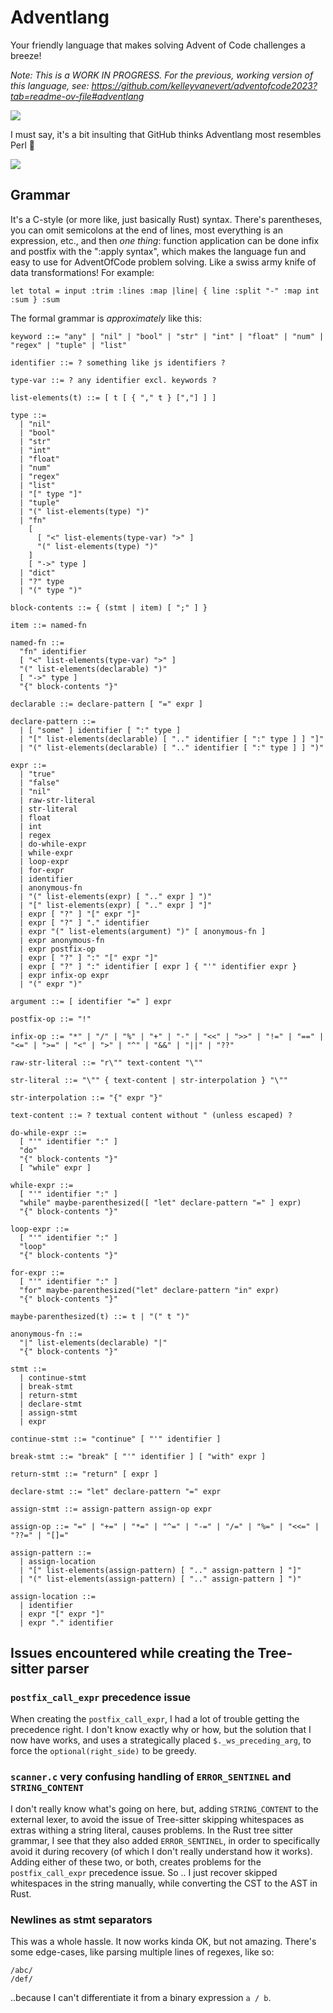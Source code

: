# Adventlang

Your friendly language that makes solving Advent of Code challenges a breeze!

_Note: This is a WORK IN PROGRESS. For the previous, working version of this language, see: https://github.com/kelleyvanevert/adventofcode2023?tab=readme-ov-file#adventlang_

![](./assets/adventlang_logo.png)

I must say, it's a bit insulting that GitHub thinks Adventlang most resembles Perl 🤔

![](./assets/github-perl-2.png)

## Grammar

It's a C-style (or more like, just basically Rust) syntax. There's parentheses, you can omit semicolons at the end of lines, most everything is an expression, etc., and then _one thing_: function application can be done infix and postfix with the ":apply syntax", which makes the language fun and easy to use for AdventOfCode problem solving. Like a swiss army knife of data transformations! For example:

```al
let total = input :trim :lines :map |line| { line :split "-" :map int :sum } :sum
```

The formal grammar is _approximately_ like this:

```ebnf
keyword ::= "any" | "nil" | "bool" | "str" | "int" | "float" | "num" | "regex" | "tuple" | "list"

identifier ::= ? something like js identifiers ?

type-var ::= ? any identifier excl. keywords ?

list-elements(t) ::= [ t [ { "," t } [","] ] ]

type ::=
  | "nil"
  | "bool"
  | "str"
  | "int"
  | "float"
  | "num"
  | "regex"
  | "list"
  | "[" type "]"
  | "tuple"
  | "(" list-elements(type) ")"
  | "fn"
    [
      [ "<" list-elements(type-var) ">" ]
      "(" list-elements(type) ")"
    ]
    [ "->" type ]
  | "dict"
  | "?" type
  | "(" type ")"

block-contents ::= { (stmt | item) [ ";" ] }

item ::= named-fn

named-fn ::=
  "fn" identifier
  [ "<" list-elements(type-var) ">" ]
  "(" list-elements(declarable) ")"
  [ "->" type ]
  "{" block-contents "}"

declarable ::= declare-pattern [ "=" expr ]

declare-pattern ::=
  | [ "some" ] identifier [ ":" type ]
  | "[" list-elements(declarable) [ ".." identifier [ ":" type ] ] "]"
  | "(" list-elements(declarable) [ ".." identifier [ ":" type ] ] ")"

expr ::=
  | "true"
  | "false"
  | "nil"
  | raw-str-literal
  | str-literal
  | float
  | int
  | regex
  | do-while-expr
  | while-expr
  | loop-expr
  | for-expr
  | identifier
  | anonymous-fn
  | "(" list-elements(expr) [ ".." expr ] ")"
  | "[" list-elements(expr) [ ".." expr ] "]"
  | expr [ "?" ] "[" expr "]"
  | expr [ "?" ] "." identifier
  | expr "(" list-elements(argument) ")" [ anonymous-fn ]
  | expr anonymous-fn
  | expr postfix-op
  | expr [ "?" ] ":" "[" expr "]"
  | expr [ "?" ] ":" identifier [ expr ] { "'" identifier expr }
  | expr infix-op expr
  | "(" expr ")"

argument ::= [ identifier "=" ] expr

postfix-op ::= "!"

infix-op ::= "*" | "/" | "%" | "+" | "-" | "<<" | ">>" | "!=" | "==" | "<=" | ">=" | "<" | ">" | "^" | "&&" | "||" | "??"

raw-str-literal ::= "r\"" text-content "\""

str-literal ::= "\"" { text-content | str-interpolation } "\""

str-interpolation ::= "{" expr "}"

text-content ::= ? textual content without " (unless escaped) ?

do-while-expr ::=
  [ "'" identifier ":" ]
  "do"
  "{" block-contents "}"
  [ "while" expr ]

while-expr ::=
  [ "'" identifier ":" ]
  "while" maybe-parenthesized([ "let" declare-pattern "=" ] expr)
  "{" block-contents "}"

loop-expr ::=
  [ "'" identifier ":" ]
  "loop"
  "{" block-contents "}"

for-expr ::=
  [ "'" identifier ":" ]
  "for" maybe-parenthesized("let" declare-pattern "in" expr)
  "{" block-contents "}"

maybe-parenthesized(t) ::= t | "(" t ")"

anonymous-fn ::=
  "|" list-elements(declarable) "|"
  "{" block-contents "}"

stmt ::=
  | continue-stmt
  | break-stmt
  | return-stmt
  | declare-stmt
  | assign-stmt
  | expr

continue-stmt ::= "continue" [ "'" identifier ]

break-stmt ::= "break" [ "'" identifier ] [ "with" expr ]

return-stmt ::= "return" [ expr ]

declare-stmt ::= "let" declare-pattern "=" expr

assign-stmt ::= assign-pattern assign-op expr

assign-op ::= "=" | "+=" | "*=" | "^=" | "-=" | "/=" | "%=" | "<<=" | "??=" | "[]="

assign-pattern ::=
  | assign-location
  | "[" list-elements(assign-pattern) [ ".." assign-pattern ] "]"
  | "(" list-elements(assign-pattern) [ ".." assign-pattern ] ")"

assign-location ::=
  | identifier
  | expr "[" expr "]"
  | expr "." identifier
```

## Issues encountered while creating the Tree-sitter parser

### `postfix_call_expr` precedence issue

When creating the `postfix_call_expr`, I had a lot of trouble getting the precedence right. I don't know exactly why or how, but the solution that I now have works, and uses a strategically placed `$._ws_preceding_arg`, to force the `optional(right_side)` to be greedy.

### `scanner.c` very confusing handling of `ERROR_SENTINEL` and `STRING_CONTENT`

I don't really know what's going on here, but, adding `STRING_CONTENT` to the external lexer, to avoid the issue of Tree-sitter skipping whitespaces as extras withing a string literal, causes problems. In the Rust tree sitter grammar, I see that they also added `ERROR_SENTINEL`, in order to specifically avoid it during recovery (of which I don't really understand how it works). Adding either of these two, or both, creates problems for the `postfix_call_expr` precedence issue. So .. I just recover skipped whitespaces in the string manually, while converting the CST to the AST in Rust.

### Newlines as stmt separators

This was a whole hassle. It now works kinda OK, but not amazing. There's some edge-cases, like parsing multiple lines of regexes, like so:

```al
/abc/
/def/
```

..because I can't differentiate it from a binary expression `a / b`.
